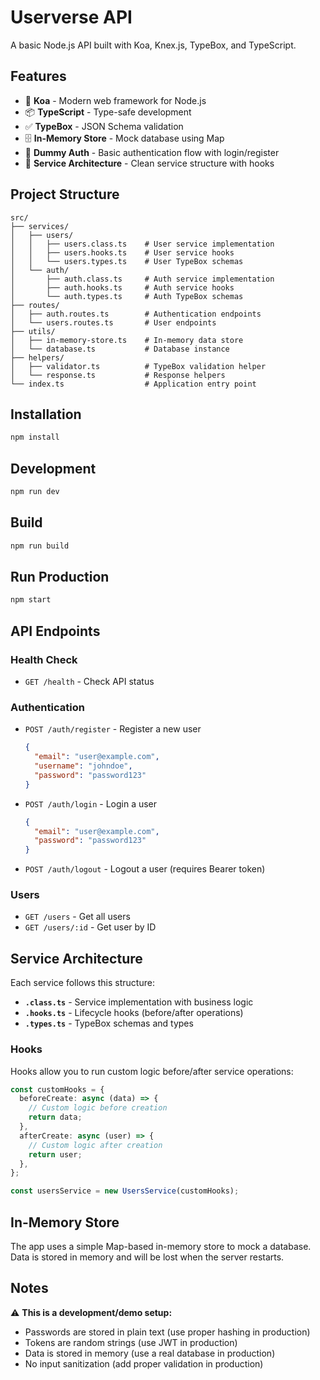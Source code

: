 # Userverse API

A basic Node.js API built with Koa, Knex.js, TypeBox, and TypeScript.

## Features

- 🚀 **Koa** - Modern web framework for Node.js
- 📦 **TypeScript** - Type-safe development
- ✅ **TypeBox** - JSON Schema validation
- 🗄️ **In-Memory Store** - Mock database using Map
- 🔐 **Dummy Auth** - Basic authentication flow with login/register
- 📂 **Service Architecture** - Clean service structure with hooks

## Project Structure

```
src/
├── services/
│   ├── users/
│   │   ├── users.class.ts    # User service implementation
│   │   ├── users.hooks.ts    # User service hooks
│   │   └── users.types.ts    # User TypeBox schemas
│   └── auth/
│       ├── auth.class.ts     # Auth service implementation
│       ├── auth.hooks.ts     # Auth service hooks
│       └── auth.types.ts     # Auth TypeBox schemas
├── routes/
│   ├── auth.routes.ts        # Authentication endpoints
│   └── users.routes.ts       # User endpoints
├── utils/
│   ├── in-memory-store.ts    # In-memory data store
│   └── database.ts           # Database instance
├── helpers/
│   ├── validator.ts          # TypeBox validation helper
│   └── response.ts           # Response helpers
└── index.ts                  # Application entry point
```

## Installation

```bash
npm install
```

## Development

```bash
npm run dev
```

## Build

```bash
npm run build
```

## Run Production

```bash
npm start
```

## API Endpoints

### Health Check

- `GET /health` - Check API status

### Authentication

- `POST /auth/register` - Register a new user

  ```json
  {
    "email": "user@example.com",
    "username": "johndoe",
    "password": "password123"
  }
  ```

- `POST /auth/login` - Login a user

  ```json
  {
    "email": "user@example.com",
    "password": "password123"
  }
  ```

- `POST /auth/logout` - Logout a user (requires Bearer token)

### Users

- `GET /users` - Get all users
- `GET /users/:id` - Get user by ID

## Service Architecture

Each service follows this structure:

- **`.class.ts`** - Service implementation with business logic
- **`.hooks.ts`** - Lifecycle hooks (before/after operations)
- **`.types.ts`** - TypeBox schemas and types

### Hooks

Hooks allow you to run custom logic before/after service operations:

```typescript
const customHooks = {
  beforeCreate: async (data) => {
    // Custom logic before creation
    return data;
  },
  afterCreate: async (user) => {
    // Custom logic after creation
    return user;
  },
};

const usersService = new UsersService(customHooks);
```

## In-Memory Store

The app uses a simple Map-based in-memory store to mock a database. Data is stored in memory and will be lost when the server restarts.

## Notes

⚠️ **This is a development/demo setup:**

- Passwords are stored in plain text (use proper hashing in production)
- Tokens are random strings (use JWT in production)
- Data is stored in memory (use a real database in production)
- No input sanitization (add proper validation in production)
